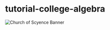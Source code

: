 # tutorial-college-algebra

<img src="https://github.com/johnnycowboy3033/resources/blob/main/banners/banner-galileo-galilei.png" alt="Church of Scyence Banner">
